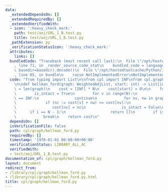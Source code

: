 ```yaml
---
data:
  _extendedDependsOn: []
  _extendedRequiredBy: []
  _extendedVerifiedWith:
  - icon: ':heavy_check_mark:'
    path: test/aoj/GRL_1_B.test.py
    title: test/aoj/GRL_1_B.test.py
  _pathExtension: py
  _verificationStatusIcon: ':heavy_check_mark:'
  attributes:
    links: []
  bundledCode: "Traceback (most recent call last):\n  File \"/opt/hostedtoolcache/Python/3.9.0/x64/lib/python3.9/site-packages/onlinejudge_verify/documentation/build.py\"\
    , line 71, in _render_source_code_stat\n    bundled_code = language.bundle(stat.path,\
    \ basedir=basedir).decode()\n  File \"/opt/hostedtoolcache/Python/3.9.0/x64/lib/python3.9/site-packages/onlinejudge_verify/languages/python.py\"\
    , line 85, in bundle\n    raise NotImplementedError\nNotImplementedError\n"
  code: "from typing import List\n\nfrom cpl import INF\nfrom cpl.graph import WeightedAdjList\n\
    \n\ndef bellman_ford(graph: WeightedAdjList, start: int) -> List[int]:\n    N\
    \ = len(graph)\n    cost = [INF] * N\n    cost[start] = 0\n\n    for i in range(N):\n\
    \        is_intact = True\n        for v in range(N):\n            if cost[v]\
    \ == INF:\n                continue\n            for nv, nw in graph[v]:\n   \
    \             if (nc := cost[v] + nw) >= cost[nv]:\n                    continue\n\
    \                cost[nv] = nc\n                is_intact = False\n          \
    \      if i == N - 1:\n                    return []\n        if is_intact:\n\
    \            break\n    return cost\n"
  dependsOn: []
  isVerificationFile: false
  path: cpl/graph/bellman_ford.py
  requiredBy: []
  timestamp: '1970-01-01 00:00:00+00:00'
  verificationStatus: LIBRARY_ALL_AC
  verifiedWith:
  - test/aoj/GRL_1_B.test.py
documentation_of: cpl/graph/bellman_ford.py
layout: document
redirect_from:
- /library/cpl/graph/bellman_ford.py
- /library/cpl/graph/bellman_ford.py.html
title: cpl/graph/bellman_ford.py
---
```

